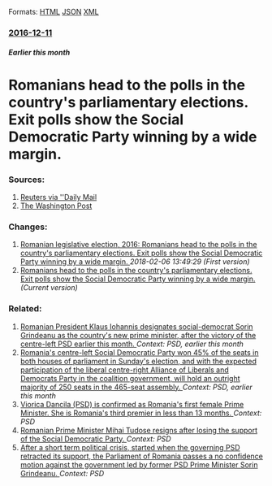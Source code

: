 
Formats: [HTML](/news/2016/12/11/romanians-head-to-the-polls-in-the-country-s-parliamentary-elections-exit-polls-show-the-social-democratic-party-winning-by-a-wide-margin.html)  [JSON](/news/2016/12/11/romanians-head-to-the-polls-in-the-country-s-parliamentary-elections-exit-polls-show-the-social-democratic-party-winning-by-a-wide-margin.json)  [XML](/news/2016/12/11/romanians-head-to-the-polls-in-the-country-s-parliamentary-elections-exit-polls-show-the-social-democratic-party-winning-by-a-wide-margin.xml)  

### [2016-12-11](/news/2016/12/11/index.md)

##### Earlier this month
# Romanians head to the polls in the country's parliamentary elections. Exit polls show the Social Democratic Party winning by a wide margin. 




### Sources:

1. [Reuters via ''Daily Mail](http://www.dailymail.co.uk/wires/reuters/article-4021964/Leftists-hope-comeback-Romanians-vote.html)
2. [The Washington Post](https://www.washingtonpost.com/world/europe/romania-pms-tieless-look-talking-point-in-electoral-race/2016/12/10/dca21054-bef2-11e6-ae79-bec72d34f8c9_story.html)

### Changes:

1. [Romanian legislative election, 2016: Romanians head to the polls in the country's parliamentary elections. Exit polls show the Social Democratic Party winning by a wide margin. ](/news/2016/12/11/romanian-legislative-election-2016-romanians-head-to-the-polls-in-the-country-s-parliamentary-elections-exit-polls-show-the-social-democr.md) _2018-02-06 13:49:29 (First version)_
1. [Romanians head to the polls in the country's parliamentary elections. Exit polls show the Social Democratic Party winning by a wide margin. ](/news/2016/12/11/romanians-head-to-the-polls-in-the-country-s-parliamentary-elections-exit-polls-show-the-social-democratic-party-winning-by-a-wide-margin.md) _(Current version)_

### Related:

1. [Romanian President Klaus Iohannis designates social-democrat Sorin Grindeanu as the country's new prime minister, after the victory of the centre-left PSD earlier this month. ](/news/2016/12/30/romanian-president-klaus-iohannis-designates-social-democrat-sorin-grindeanu-as-the-country-s-new-prime-minister-after-the-victory-of-the-c.md) _Context: PSD, earlier this month_
2. [Romania's centre-left Social Democratic Party won 45% of the seats in both houses of parliament in Sunday's election, and with the expected participation of the liberal centre-right Alliance of Liberals and Democrats Party in the coalition government, will hold an outright majority of 250 seats in the 465-seat assembly. ](/news/2016/12/15/romania-s-centre-left-social-democratic-party-won-45-of-the-seats-in-both-houses-of-parliament-in-sunday-s-election-and-with-the-expected.md) _Context: PSD, earlier this month_
3. [Viorica Dancila (PSD) is confirmed as Romania's first female Prime Minister. She is Romania's third premier in less than 13 months. ](/news/2018/01/29/viorica-dancila-psd-is-confirmed-as-romania-s-first-female-prime-minister-she-is-romaniaas-third-premier-in-less-than-13-months.md) _Context: PSD_
4. [Romanian Prime Minister Mihai Tudose resigns after losing the support of the Social Democratic Party. ](/news/2018/01/15/romanian-prime-minister-mihai-tudose-resigns-after-losing-the-support-of-the-social-democratic-party.md) _Context: PSD_
5. [After a short term political crisis, started when the governing PSD retracted its support, the Parliament of Romania passes a no confidence motion against the government led by former PSD Prime Minister Sorin Grindeanu. ](/news/2017/06/21/after-a-short-term-political-crisis-started-when-the-governing-psd-retracted-its-support-the-parliament-of-romania-passes-a-no-confidence.md) _Context: PSD_
